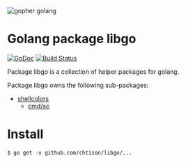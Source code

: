 ![gopher golang](https://blog.golang.org/gopher/header.jpg "https://blog.golang.org/gopher/header.jpg")

# Golang package libgo

[![GoDoc](https://godoc.org/github.com/chtison/libgo?status.svg)](https://godoc.org/github.com/chtison/libgo)
[![Build Status](https://travis-ci.org/chtison/libgo.svg?branch=master)](https://travis-ci.org/chtison/libgo)

Package libgo is a collection of helper packages for golang.

Package libgo owns the following sub-packages:
* [shellcolors](shellcolors/)
	* [cmd/sc](shellcolors/cmd/sc)

# Install

```shell
$ go get -v github.com/chtison/libgo/...
```
